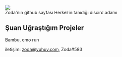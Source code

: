 ![](https://komarev.com/ghpvc/?username=kerem3338)<br>
Zoda'nın github sayfası
Herkezin tanıdığı discırd adamı

## Şuan Uğraştığım Projeler
Bambu, emo run

iletişim: zoda@vuhuv.com, Zoda#583
